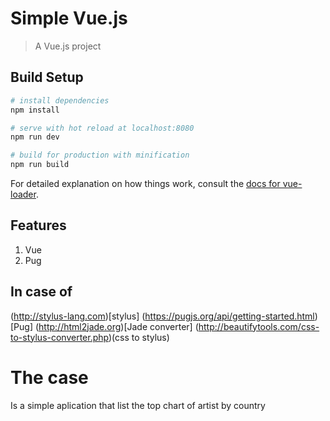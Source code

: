 # Simple Vue.js

> A Vue.js project

## Build Setup

``` bash
# install dependencies
npm install

# serve with hot reload at localhost:8080
npm run dev

# build for production with minification
npm run build
```

For detailed explanation on how things work, consult the [docs for vue-loader](http://vuejs.github.io/vue-loader).


## Features
 1. Vue
 2. Pug

## In case of
(http://stylus-lang.com)[stylus]
(https://pugjs.org/api/getting-started.html)[Pug]
(http://html2jade.org)[Jade converter]
(http://beautifytools.com/css-to-stylus-converter.php)(css to stylus)

# The case

Is a simple aplication that list the top chart of artist by country
